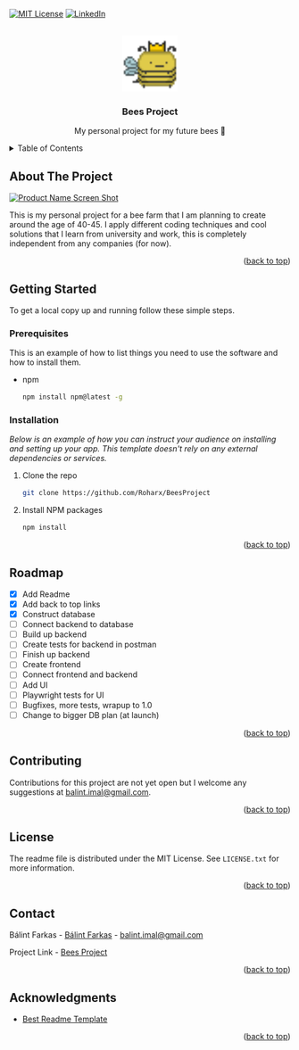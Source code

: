 [![MIT License][license-shield]][license-url]
[![LinkedIn][linkedin-shield]][linkedin-url]



<!-- PROJECT LOGO -->
<br />
<div align="center">
  <a href="https://github.com/Roharx/BeesProject">
    <img src="images/Bee.png" alt="Logo" width="100" height="100" style="image-rendering: -moz-crisp-edges;">
  </a>

<h3 align="center">Bees Project</h3>

  <p align="center">
    My personal project for my future bees 🐝
  </p>
</div>



<!-- TABLE OF CONTENTS -->
<details>
  <summary>Table of Contents</summary>
  <ol>
    <li>
      <a href="#about-the-project">About The Project</a>
    </li>
    <li>
      <a href="#getting-started">Getting Started</a>
      <ul>
        <li><a href="#prerequisites">Prerequisites</a></li>
        <li><a href="#installation">Installation</a></li>
      </ul>
    </li>
    <li><a href="#usage">Usage</a></li>
    <li><a href="#roadmap">Roadmap</a></li>
    <li><a href="#contributing">Contributing</a></li>
    <li><a href="#license">License</a></li>
    <li><a href="#contact">Contact</a></li>
    <li><a href="#acknowledgments">Acknowledgments</a></li>
  </ol>
</details>



<!-- ABOUT THE PROJECT -->
## About The Project

[![Product Name Screen Shot][product-screenshot]](https://github.com/Roharx/BeesProject)

This is my personal project for a bee farm that I am planning to create around the age of 40-45. I apply different 
coding techniques and cool solutions that I learn from university and work, this is completely independent from
any companies (for now).

<p align="right">(<a href="#readme-top">back to top</a>)</p>


<!-- GETTING STARTED -->
## Getting Started

To get a local copy up and running follow these simple steps.

### Prerequisites

This is an example of how to list things you need to use the software and how to install them.
* npm
  ```sh
  npm install npm@latest -g
  ```

### Installation

_Below is an example of how you can instruct your audience on installing and setting up your app. This template doesn't rely on any external dependencies or services._

1. Clone the repo
   ```sh
   git clone https://github.com/Roharx/BeesProject
   ```
2. Install NPM packages
   ```sh
   npm install
   ```


<p align="right">(<a href="#readme-top">back to top</a>)</p>


<!-- ROADMAP -->
## Roadmap

- [x] Add Readme
- [x] Add back to top links
- [x] Construct database
- [ ] Connect backend to database
- [ ] Build up backend
- [ ] Create tests for backend in postman
- [ ] Finish up backend
- [ ] Create frontend
- [ ] Connect frontend and backend
- [ ] Add UI
- [ ] Playwright tests for UI
- [ ] Bugfixes, more tests, wrapup to 1.0
- [ ] Change to bigger DB plan (at launch)

<p align="right">(<a href="#readme-top">back to top</a>)</p>



<!-- CONTRIBUTING -->
## Contributing

Contributions for this project are not yet open but I welcome any suggestions at balint.imal@gmail.com.

<p align="right">(<a href="#readme-top">back to top</a>)</p>



<!-- LICENSE -->
## License

The readme file is distributed under the MIT License. See `LICENSE.txt` for more information.

<p align="right">(<a href="#readme-top">back to top</a>)</p>



<!-- CONTACT -->
## Contact

Bálint Farkas - [Bálint Farkas](https://www.facebook.com/ffbalint/) - balint.imal@gmail.com

Project Link - [Bees Project](https://github.com/Roharx/BeesProject)

<p align="right">(<a href="#readme-top">back to top</a>)</p>



<!-- ACKNOWLEDGMENTS -->
## Acknowledgments

* [Best Readme Template](https://github.com/othneildrew/Best-README-Template)

<p align="right">(<a href="#readme-top">back to top</a>)</p>



<!-- MARKDOWN LINKS & IMAGES -->
<!-- https://www.markdownguide.org/basic-syntax/#reference-style-links -->
[license-shield]: https://img.shields.io/github/license/othneildrew/Best-README-Template.svg?style=for-the-badge
[license-url]: https://github.com/othneildrew/Best-README-Template/blob/master/LICENSE.txt
[linkedin-shield]: https://img.shields.io/badge/-LinkedIn-black.svg?style=for-the-badge&logo=linkedin&colorB=555
[linkedin-url]: https://www.linkedin.com/in/balintjanosfarkas/
[product-screenshot]: images/screenshot.png

